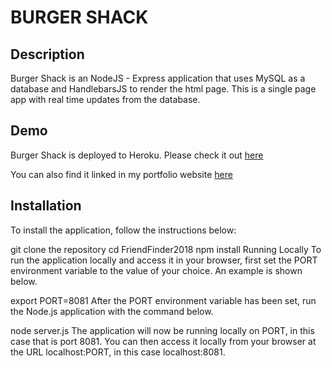 # BURGER SHACK
## Description
Burger Shack is an NodeJS - Express application that uses MySQL as a database and HandlebarsJS to render the html page. This is a single page app with real time updates from the database.  

## Demo
Burger Shack is deployed to Heroku. Please check it out [here](https://sadeq-friendfinder-2018.herokuapp.com/)

You can also find it linked in my portfolio website [here](https://sadeq786.github.io/new-bootstrap-portfolio/)

## Installation
To install the application, follow the instructions below:

git clone the repository
cd FriendFinder2018
npm install
Running Locally
To run the application locally and access it in your browser, first set the PORT environment variable to the value of your choice. An example is shown below.

export PORT=8081
After the PORT environment variable has been set, run the Node.js application with the command below.

node server.js
The application will now be running locally on PORT, in this case that is port 8081. You can then access it locally from your browser at the URL localhost:PORT, in this case localhost:8081.

